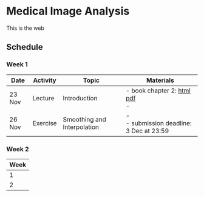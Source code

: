 # Medical Image Analysis

This is the web

## Schedule
### Week 1
|  Date | Activity | Topic | Materials |
| ---   | ---      | ---   | ---       |
| 23 Nov | Lecture  | Introduction | - book chapter 2: [html](./book/html/index.html) [pdf](./book/mia.pdf) <br/> -  |
| 26 Nov | Exercise | Smoothing and Interpolation | - <br/> - submission deadline: 3 Dec at 23:59 |

### Week 2

| Week |
| --- |
| 1 | 
| 2 |

